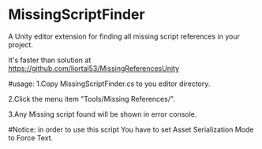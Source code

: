 # MissingScriptFinder
A Unity editor extension for finding all missing script references in your project.

It's faster than solution at https://github.com/liortal53/MissingReferencesUnity

#usage:
1.Copy MissingScriptFinder.cs to you editor directory.

2.Click the menu item "Tools/Missing References/".

3.Any Missing script found will be shown in error console.

#Notice: 
in order to use this script You have to set Asset Serialization Mode to Force Text.
